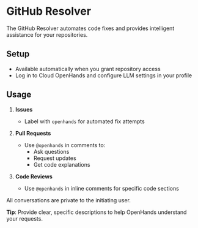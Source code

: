 # GitHub Resolver

The GitHub Resolver automates code fixes and provides intelligent assistance for your repositories.

## Setup
- Available automatically when you grant repository access
- Log in to Cloud OpenHands and configure LLM settings in your profile

## Usage

1. **Issues**
   - Label with `openhands` for automated fix attempts

2. **Pull Requests**
   - Use `@openhands` in comments to:
     - Ask questions
     - Request updates
     - Get code explanations

3. **Code Reviews**
   - Use `@openhands` in inline comments for specific code sections

All conversations are private to the initiating user.

**Tip**: Provide clear, specific descriptions to help OpenHands understand your requests.